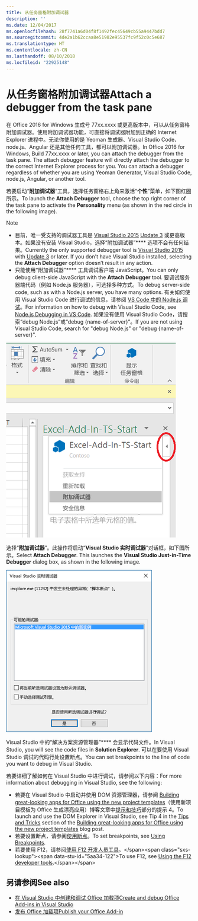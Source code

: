 ```yaml
---
title: 从任务窗格附加调试器
description: ''
ms.date: 12/04/2017
ms.openlocfilehash: 28f7741a6d04f8f1492fec45649cb55a9447bdd7
ms.sourcegitcommit: 4de2a1b62ccaa8e51982e95537fc9f52c0c5e687
ms.translationtype: HT
ms.contentlocale: zh-CN
ms.lasthandoff: 08/10/2018
ms.locfileid: "22925148"
---
```

# <a name="attach-a-debugger-from-the-task-pane"></a><span data-ttu-id="5aa34-102">从任务窗格附加调试器</span><span class="sxs-lookup"><span data-stu-id="5aa34-102">Attach a debugger from the task pane</span></span>

<span data-ttu-id="5aa34-p101">在 Office 2016 for Windows 生成号 77xx.xxxx 或更高版本中，可以从任务窗格附加调试器。使用附加调试器功能，可直接将调试器附加到正确的 Internet Explorer 进程中。无论你使用的是 Yeoman 生成器、Visual Studio Code、node.js、Angular 还是其他任何工具，都可以附加调试器。</span><span class="sxs-lookup"><span data-stu-id="5aa34-p101">In Office 2016 for Windows, Build 77xx.xxxx or later, you can attach the debugger from the task pane. The attach debugger feature will directly attach the debugger to the correct Internet Explorer process for you. You can attach a debugger regardless of whether you are using Yeoman Generator, Visual Studio Code, node.js, Angular, or another tool.</span></span> 

<span data-ttu-id="5aa34-106">若要启动“**附加调试器**”工具，选择任务窗格右上角来激活“**个性**”菜单，如下图红圈所示。</span><span class="sxs-lookup"><span data-stu-id="5aa34-106">To launch the **Attach Debugger** tool, choose the top right corner of the task pane to activate the **Personality** menu (as shown in the red circle in the following image).</span></span>   

> [!NOTE]
> - <span data-ttu-id="5aa34-p102">目前，唯一受支持的调试器工具是 [Visual Studio 2015](https://www.visualstudio.com/downloads/) [Update 3](https://msdn.microsoft.com/library/mt752379.aspx) 或更高版本。如果没有安装 Visual Studio，选择“附加调试器”**** 选项不会有任何结果。</span><span class="sxs-lookup"><span data-stu-id="5aa34-p102">Currently the only supported debugger tool is [Visual Studio 2015](https://www.visualstudio.com/downloads/) with [Update 3](https://msdn.microsoft.com/library/mt752379.aspx) or later. If you don't have Visual Studio installed, selecting the **Attach Debugger** option doesn’t result in any action.</span></span>   
> - <span data-ttu-id="5aa34-109">只能使用“附加调试器”**** 工具调试客户端 JavaScript。</span><span class="sxs-lookup"><span data-stu-id="5aa34-109">You can only debug client-side JavaScript with the **Attach Debugger** tool.</span></span> <span data-ttu-id="5aa34-110">要调试服务器端代码（例如 Node.js 服务器），可选择多种方式。</span><span class="sxs-lookup"><span data-stu-id="5aa34-110">To debug server-side code, such as with a Node.js server, you have many options.</span></span> <span data-ttu-id="5aa34-111">有关如何使用 Visual Studio Code 进行调试的信息，请参阅 [VS Code 中的 Node.js 调试](https://code.visualstudio.com/docs/nodejs/nodejs-debugging)。</span><span class="sxs-lookup"><span data-stu-id="5aa34-111">For information on how to debug with Visual Studio Code, see [Node.js Debugging in VS Code](https://code.visualstudio.com/docs/nodejs/nodejs-debugging).</span></span> <span data-ttu-id="5aa34-112">如果没有使用 Visual Studio Code，请搜索“debug Node.js”或“debug {name-of-server}”。</span><span class="sxs-lookup"><span data-stu-id="5aa34-112">If you are not using Visual Studio Code, search for "debug Node.js" or "debug {name-of-server}".</span></span>

![“附加调试器”菜单屏幕截图](../images/attach-debugger.png)

<span data-ttu-id="5aa34-p104">选择“**附加调试器**”。此操作将启动“**Visual Studio 实时调试器**”对话框，如下图所示。</span><span class="sxs-lookup"><span data-stu-id="5aa34-p104">Select **Attach Debugger**. This launches the **Visual Studio Just-in-Time Debugger** dialog box, as shown in the following image.</span></span> 

![“Visual Studio JIT 调试器”对话框屏幕截图](../images/visual-studio-debugger.png)

<span data-ttu-id="5aa34-117">Visual Studio 中的“解决方案资源管理器”**** 会显示代码文件。</span><span class="sxs-lookup"><span data-stu-id="5aa34-117">In Visual Studio, you will see the code files in **Solution Explorer**.</span></span>   <span data-ttu-id="5aa34-118">可以在要使用 Visual Studio 调试的代码行处设置断点。</span><span class="sxs-lookup"><span data-stu-id="5aa34-118">You can set breakpoints to the line of code you want to debug in Visual Studio.</span></span>

<span data-ttu-id="5aa34-119">若要详细了解如何在 Visual Studio 中进行调试，请参阅以下内容：</span><span class="sxs-lookup"><span data-stu-id="5aa34-119">For more information about debugging in Visual Studio, see the following:</span></span>

-   <span data-ttu-id="5aa34-120">若要在 Visual Studio 中启动并使用 DOM 资源管理器，请参阅 [Building great-looking apps for Office using the new project templates](https://blogs.msdn.microsoft.com/officeapps/2013/04/16/building-great-looking-apps-for-office-using-the-new-project-templates)（使用新项目模板为 Office 生成漂亮应用）博客文章中[提示和技巧](https://blogs.msdn.microsoft.com/officeapps/2013/04/16/building-great-looking-apps-for-office-using-the-new-project-templates/#tips_tricks)部分的提示 4。</span><span class="sxs-lookup"><span data-stu-id="5aa34-120">To launch and use the DOM Explorer in Visual Studio, see Tip 4 in the [Tips and Tricks](https://blogs.msdn.microsoft.com/officeapps/2013/04/16/building-great-looking-apps-for-office-using-the-new-project-templates/#tips_tricks) section of the [Building great-looking apps for Office using the new project templates](https://blogs.msdn.microsoft.com/officeapps/2013/04/16/building-great-looking-apps-for-office-using-the-new-project-templates) blog post.</span></span>
-   <span data-ttu-id="5aa34-121">若要设置断点，请参阅[使用断点](https://msdn.microsoft.com/library/5557y8b4.aspx)。</span><span class="sxs-lookup"><span data-stu-id="5aa34-121">To set breakpoints, see [Using Breakpoints](https://msdn.microsoft.com/library/5557y8b4.aspx).</span></span>
-   <span data-ttu-id="5aa34-122">若要使用 F12，请参阅[使用 F12 开发人员工具](https://docs.microsoft.com/previous-versions/windows/internet-explorer/ie-developer/samples/bg182326(v=vs.85))。</span><span class="sxs-lookup"><span data-stu-id="5aa34-122">To use F12, see [Using the F12 developer tools](https://docs.microsoft.com/previous-versions/windows/internet-explorer/ie-developer/samples/bg182326(v=vs.85)).</span></span>

## <a name="see-also"></a><span data-ttu-id="5aa34-123">另请参阅</span><span class="sxs-lookup"><span data-stu-id="5aa34-123">See also</span></span>

- [<span data-ttu-id="5aa34-124">在 Visual Studio 中创建和调试 Office 加载项</span><span class="sxs-lookup"><span data-stu-id="5aa34-124">Create and debug Office Add-ins in Visual Studio</span></span>](../develop/create-and-debug-office-add-ins-in-visual-studio.md)
- [<span data-ttu-id="5aa34-125">发布 Office 加载项</span><span class="sxs-lookup"><span data-stu-id="5aa34-125">Publish your Office Add-in</span></span>](../publish/publish.md)
